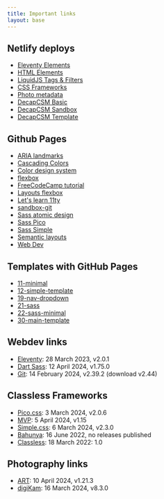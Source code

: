 ```yaml
---
title: Important links
layout: base
---
```

## Netlify deploys
- [Eleventy Elements](https://database-eleventy.netlify.app/)
- [HTML Elements](https://database-html.netlify.app/)
- [LiquidJS Tags & Filters](https://database-liquid.netlify.app/)
- [CSS Frameworks](https://database-css-frameworks.netlify.app/)
- [Photo metadata](https://database-photo-metadata.netlify.app/)
- [DecapCSM Basic](https://decapcms-basic.netlify.app/)
- [DecapCSM Sandbox](https://decapcms-sandbox.netlify.app/)
- [DecapCSM Template](https://decapcms-template.netlify.app/)

## Github Pages
- [ARIA landmarks](https://mobile-michel.github.io/aria-landmark/)
- [Cascading Colors](https://mobile-michel.github.io/cascading-color/)
- [Color design system](https://mobile-michel.github.io/color-design-system/)
- [flexbox](https://mobile-michel.github.io/flexbox/)
- [FreeCodeCamp tutorial](https://mobile-michel.github.io/freecodecamp-tutorial/)
- [Layouts flexbox](https://mobile-michel.github.io/layouts-flexbox/)
- [Let's learn 11ty](https://mobile-michel.github.io/lets-learn-11ty/)
- [sandbox-git](https://mobile-michel.github.io/sandbox-git/)
- [Sass atomic design](https://mobile-michel.github.io/sass-atomic-design/)
- [Sass Pico](https://mobile-michel.github.io/sass-pico/)
- [Sass Simple](https://mobile-michel.github.io/sass-simple/)
- [Semantic layouts](https://mobile-michel.github.io/semantic-layouts/)
- [Web Dev](https://mobile-michel.github.io/web.dev/)

## Templates with GitHub Pages
- [11-minimal](https://mobile-michel.github.io/11-minimal/)
- [12-simple-template](https://mobile-michel.github.io/12-simple-template/)
- [19-nav-dropdown](https://mobile-michel.github.io/19-nav-dropdown/)
- [21-sass](https://mobile-michel.github.io/21-sass/)
- [22-sass-minimal](https://mobile-michel.github.io/22-sass-minimal/)
- [30-main-template](https://mobile-michel.github.io/30-main-template/)

## Webdev links
- [Eleventy](https://github.com/11ty/eleventy): 28 March 2023, v2.0.1
- [Dart Sass](https://github.com/sass/dart-sass): 12 April 2024, v1.75.0
- [Git](https://git-scm.com/download/linux): 14 February 2024, v2.39.2 (download v2.44)

## Classless Frameworks
- [Pico.css](https://github.com/picocss/pico): 3 March 2024,  v2.0.6
- [MVP](https://github.com/andybrewer/mvp/): 5 April 2024, v1.15
- [Simple.css](https://github.com/kevquirk/simple.css): 6 March 2024, v2.3.0
- [Bahunya](https://github.com/kimeiga/bahunya): 16 June 2022, no releases published
- [Classless](https://github.com/emareg/classlesscss): 18 March 2022: 1.0

## Photography links
- [ART](https://bitbucket.org/agriggio/art/downloads/): 10 April 2024, v1.21.3
- [digiKam](https://download.kde.org/stable/digikam/): 16 March 2024, v8.3.0